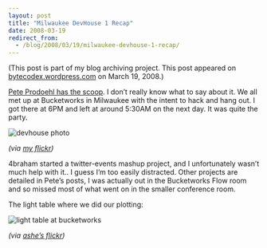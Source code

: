 ```yaml
---
layout: post
title: "Milwaukee DevHouse 1 Recap"
date: 2008-03-19
redirect_from:
  - /blog/2008/03/19/milwaukee-devhouse-1-recap/
---
```


(This post is part of my blog archiving project. This post appeared on
[bytecodex.wordpress.com](http://bytecodex.wordpress.com/2008/03/19/milwaukee-devhouse1-recap/)
on March 19, 2008.)

[Pete Prodoehl has the
scoop](http://rasterweb.net/raster/2008/03/18/milwaukeedevhouse1-wrap-up/).
I don’t really know what to say about it. We all met up at Bucketworks
in Milwaukee with the intent to hack and hang out. I got there at 6PM
and left at around 5:30AM on the next day. It was quite the party.

![devhouse
photo](http://farm3.static.flickr.com/2106/2334180617_cb572b20ec.jpg?v=0)

*(via [my flickr](http://flickr.com/photos/mattgauger/))*

4braham started a twitter-events mashup project, and I unfortunately
wasn’t much help with it.. I guess I’m too easily distracted. Other
projects are detailed in Pete’s posts, I was actually out in the
Bucketworks Flow room and so missed most of what went on in the smaller
conference room.

The light table where we did our plotting:

![light table at
bucketworks](http://farm4.static.flickr.com/3047/2334539597_e42fccdbe0.jpg?v=0)

*(via [ashe’s flickr](http://flickr.com/photos/drydens/))*
